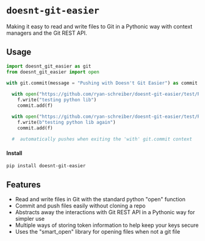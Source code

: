 # `doesnt-git-easier`
Making it easy to read and write files to Git in a Pythonic way with context managers and the Git REST API.

## Usage
```python
import doesnt_git_easier as git
from doesnt_git_easier import open

with git.commit(message = "Pushing with Doesn't Git Easier") as commit:
        
  with open("https://github.com/ryan-schreiber/doesnt-git-easier/test/README1.md?ref=master", mode="w") as f:
    f.write("testing python lib")
    commit.add(f)

  with open("https://github.com/ryan-schreiber/doesnt-git-easier/test/README2.md?ref=master", mode="wb") as f:
    f.write(b"testing python lib again")
    commit.add(f)
    
  #  automatically pushes when exiting the 'with' git.commit context
```
#### Install
``` 
pip install doesnt-git-easier
```

## Features

* Read and write files in Git with the standard python "open" function
* Commit and push files easily without cloning a repo
* Abstracts away the interactions with Git REST API in a Pythonic way for simpler use
* Multiple ways of storing token information to help keep your keys secure
* Uses the "smart_open" library for opening files when not a git file


